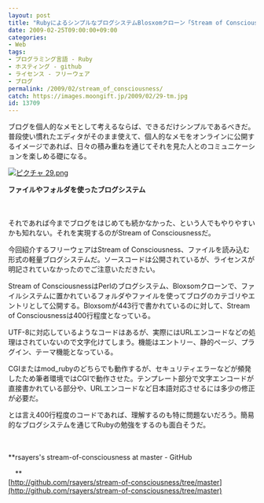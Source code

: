 ```yaml
---
layout: post
title: "RubyによるシンプルなブログシステムBlosxomクローン「Stream of Consciousness」"
date: 2009-02-25T09:00:00+09:00
categories:
- Web
tags: 
- プログラミング言語 - Ruby
- ホスティング - github
- ライセンス - フリーウェア
- ブログ
permalink: /2009/02/stream_of_consciousness/
catch: https://images.moongift.jp/2009/02/29-tm.jpg
id: 13709
---
```

ブログを個人的なメモとして考えるならば、できるだけシンプルであるべきだ。普段使い慣れたエディタがそのまま使えて、個人的なメモをオンラインに公開するイメージであれば、日々の積み重ねを通じてそれを見た人とのコミュニケーションを楽しめる礎になる。

  

[![ピクチャ 29.png](https://images.moongift.jp/2009/02/29-tm.jpg)](https://images.moongift.jp/2009/02/291.png)  
  
**ファイルやフォルダを使ったブログシステム**

  

　

  

それであれば今までブログをはじめても続かなかった、という人でもやりやすいかも知れない。それを実現するのがStream of Consciousnessだ。

  

今回紹介するフリーウェアはStream of Consciousness、ファイルを読み込む形式の軽量ブログシステムだ。ソースコードは公開されているが、ライセンスが明記されていなかったのでご注意いただきたい。

  
<!--more-->

Stream of ConsciousnessはPerlのブログシステム、Bloxsomクローンで、ファイルシステムに置かれているフォルダやファイルを使ってブログのカテゴリやエントリとして公開する。Bloxsomが443行で書かれているのに対して、Stream of Consciousnessは400行程度となっている。

  

UTF-8に対応しているようなコードはあるが、実際にはURLエンコードなどの処理はされていないので文字化けてしまう。機能はエントリー、静的ページ、プラグイン、テーマ機能となっている。

  

CGIまたはmod\_rubyのどちらでも動作するが、セキュリティエラーなどが頻発したため筆者環境ではCGIで動作させた。テンプレート部分で文字エンコードが直接書かれている部分や、URLエンコードなど日本語対応させるには多少の修正が必要だ。

  

とは言え400行程度のコードであれば、理解するのも特に問題ないだろう。簡易的なブログシステムを通じてRubyの勉強をするのも面白そうだ。

  

　

  

**rsayers's stream-of-consciousness at master - GitHub  
  
　**  
  [http://github.com/rsayers/stream-of-consciousness/tree/master](http://github.com/rsayers/stream-of-consciousness/tree/master)

  
